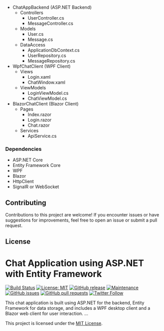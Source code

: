 - ChatAppBackend (ASP.NET Backend)
  - Controllers
    - UserController.cs
    - MessageController.cs
  - Models
    - User.cs
    - Message.cs
  - DataAccess
    - ApplicationDbContext.cs
    - UserRepository.cs
    - MessageRepository.cs
- WpfChatClient (WPF Client)
  - Views
    - Login.xaml
    - ChatWindow.xaml
  - ViewModels
    - LoginViewModel.cs
    - ChatViewModel.cs
- BlazorChatClient (Blazor Client)
  - Pages
    - Index.razor
    - Login.razor
    - Chat.razor
  - Services
    - ApiService.cs

### Dependencies

- ASP.NET Core
- Entity Framework Core
- WPF
- Blazor
- HttpClient
- SignalR or WebSocket

## Contributing

Contributions to this project are welcome! If you encounter issues or have suggestions for improvements, feel free to open an issue or submit a pull request.

## License
# Chat Application using ASP.NET with Entity Framework

[![Build Status](https://your-build-status-url)](https://your-project-link)
[![License: MIT](https://img.shields.io/badge/License-MIT-yellow.svg)](https://opensource.org/licenses/MIT)
[![GitHub release](https://img.shields.io/github/release/your/repository.svg)](https://github.com/your/repository/releases)
[![Maintenance](https://img.shields.io/badge/Maintained%3F-yes-green.svg)](https://github.com/your/repository/graphs/commit-activity)
[![GitHub issues](https://img.shields.io/github/issues/your/repository.svg)](https://github.com/your/repository/issues)
[![GitHub pull requests](https://img.shields.io/github/issues-pr/your/repository.svg)](https://github.com/your/repository/pulls)
[![Twitter Follow](https://img.shields.io/twitter/follow/your_twitter_username.svg?style=social)](https://twitter.com/your_twitter_username)

This chat application is built using ASP.NET for the backend, Entity Framework for data storage, and includes a WPF desktop client and a Blazor web client for user interaction.
...

This project is licensed under the [MIT License](LICENSE).
